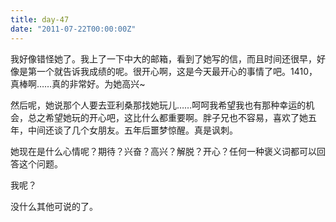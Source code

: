 ```yaml
---
title: day-47
date: "2011-07-22T00:00:00Z"
---
```

我好像错怪她了。我上了一下中大的邮箱，看到了她写的信，而且时间还很早，好像是第一个就告诉我成绩的呢。很开心啊，这是今天最开心的事情了吧。1410，真棒啊……真的非常好。为她高兴~

然后呢，她说那个人要去亚利桑那找她玩儿……呵呵我希望我也有那种幸运的机会，总之希望她玩的开心吧，这比什么都重要啊。胖子兄也不容易，喜欢了她五年，中间还谈了几个女朋友。五年后噩梦惊醒。真是讽刺。

她现在是什么心情呢？期待？兴奋？高兴？解脱？开心？任何一种褒义词都可以回答这个问题。

我呢？

没什么其他可说的了。